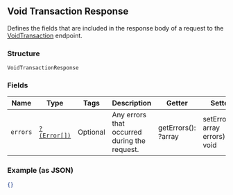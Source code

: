 ## Void Transaction Response

Defines the fields that are included in the response body of
a request to the [VoidTransaction](#endpoint-voidtransaction) endpoint.

### Structure

`VoidTransactionResponse`

### Fields

| Name | Type | Tags | Description | Getter | Setter |
|  --- | --- | --- | --- | --- | --- |
| `errors` | [`?(Error[])`](/doc/models/error.md) | Optional | Any errors that occurred during the request. | getErrors(): ?array | setErrors(?array errors): void |

### Example (as JSON)

```json
{}
```

